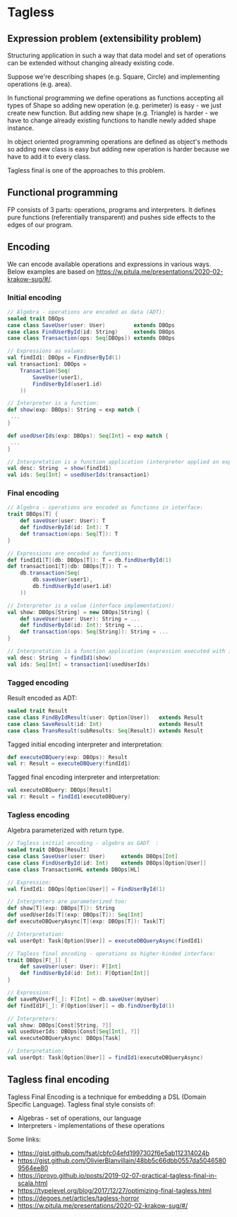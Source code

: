 # Tagless

## Expression problem (extensibility problem)

Structuring application in such a way that data model and set of operations can be extended without changing already
existing code.

Suppose we're describing shapes (e.g. Square, Circle) and implementing operations (e.g. area).

In functional programming we define operations as functions accepting all types of Shape so adding new operation
(e.g. perimeter) is easy - we just create new function. But adding new shape (e.g. Triangle) is harder - we have to
change already existing functions to handle newly added shape instance.

In object oriented programming operations are defined as object's methods so adding new class is easy but adding new
operation is harder because we have to add it to every class.

Tagless final is one of the approaches to this problem.


## Functional programming

FP consists of 3 parts: operations, programs and interpreters. It defines pure functions (referentially transparent) and
pushes side effects to the edges of our program.

## Encoding

We can encode available operations and expressions in various ways.
Below examples are based on https://w.pitula.me/presentations/2020-02-krakow-sug/#/.

### Initial encoding

```scala
// Algebra - operations are encoded as data (ADT):
sealed trait DBOps
case class SaveUser(user: User)         extends DBOps
case class FindUserById(id: String)     extends DBOps
case class Transaction(ops: Seq[DBOps]) extends DBOps

// Expressions as values:
val findId1: DBOps = FindUserById(1)
val transaction1: DBOps =
    Transaction(Seq(
        SaveUser(user1),
        FindUserById(user1.id)
    ))

// Interpreter is a function:
def show(exp: DBOps): String = exp match {
 ...
}

def usedUserIds(exp: DBOps): Seq[Int] = exp match {
 ...
}

// Interpretation is a function application (interpreter applied on expression):
val desc: String  = show(findId1)
val ids: Seq[Int] = usedUserIds(transaction1)
```

### Final encoding


```scala
// Algebra - operations are encoded as functions in interface:
trait DBOps[T] {
    def saveUser(user: User): T
    def findUserById(id: Int): T
    def transaction(ops: Seq[T]): T
}

// Expressions are encoded as functions:
def findId1[T](db: DBOps[T]): T = db.findUserById(1)
def transaction1[T](db: DBOps[T]): T =
    db.transaction(Seq(
        db.saveUser(user1),
        db.findUserById(user1.id)
    ))

// Interpreter is a value (interface implementation):
val show: DBOps[String] = new DBOps[String] {
    def saveUser(user: User): String = ...
    def findUserById(id: Int): String = ...
    def transaction(ops: Seq[String]): String = ...
}

// Interpretation is a function application (expression executed with interpreter):
val desc: String  = findId1(show)
val ids: Seq[Int] = transaction1(usedUserIds)
```

### Tagged encoding

Result encoded as ADT:

```scala
sealed trait Result
case class FindByIdResult(user: Option[User])   extends Result
case class SaveResult(id: Int)                  extends Result
case class TransResult(subResults: Seq[Result]) extends Result
```

Tagged initial encoding interpreter and interpretation:

```scala
def executeDBQuery(exp: DBOps): Result
val r: Result = executeDBQuery(findId1)
```

Tagged final encoding interpreter and interpretation:

```scala
val executeDBQuery: DBOps[Result]
val r: Result = findId1(executeDBQuery)
```

### Tagless encoding

Algebra parameterized with return type.


```scala
// Tagless initial encoding - algebra as GADT  : 
sealed trait DBOps[Result]
case class SaveUser(user: User)     extends DBOps[Int]
case class FindUserById(id: Int)    extends DBOps[Option[User]]
case class TransactionHL extends DBOps[HL]

// Expression:
val findId1: DBOps[Option[User]] = FindUserById(1)

// Interpreters are parameterized too:
def show[T](exp: DBOps[T]): String
def usedUserIds[T](exp: DBOps[T]): Seq[Int]
def executeDBQueryAsync[T](exp: DBOps[T]): Task[T]

// Interpretation:
val userOpt: Task[Option[User]] = executeDBQueryAsync(findId1)
```


```scala
// Tagless final encoding - operations as higher-kinded interface:
trait DBOps[F[_]] {
    def saveUser(user: User): F[Int]
    def findUserById(id: Int): F[Option[Int]]
}

// Expression:
def saveMyUserF[_]: F[Int] = db.saveUser(myUser)
def findId1F[_]: F[Option[User]] = db.findUserById(1)

// Interpreters:
val show: DBOps[Const[String, ?]]
val usedUserIds: DBOps[Const[Seq[Int], ?]]
val executeDBQueryAsync: DBOps[Task]

// Interpretation:
val userOpt: Task[Option[User]] = findId1(executeDBQueryAsync)
```

## Tagless final encoding

Tagless Final Encoding is a technique for embedding a DSL (Domain Specific Language). Tagless final style consists of:

* Algebras - set of operations, our language
* Interpreters - implementations of these operations

Some links:

* https://gist.github.com/fsat/cbfc04efd1997302f6e5ab112314024b
* https://gist.github.com/OlivierBlanvillain/48bb5c66dbb0557da50465809564ee80
* https://jproyo.github.io/posts/2019-02-07-practical-tagless-final-in-scala.html
* https://typelevel.org/blog/2017/12/27/optimizing-final-tagless.html
* https://degoes.net/articles/tagless-horror
* https://w.pitula.me/presentations/2020-02-krakow-sug/#/